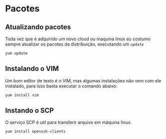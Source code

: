 # Pacotes


## Atualizando pacotes
Toda vez que é adquirido um novo cloud ou maquina linux eu costumo sempre atualizar os pacotes da distribuição, executando um `update`

```bash
yum update
```

## Instalando o VIM
Um bom editor de texto é o VIM, mas algumas instalações não vem com ele instalado, para isso basta executar o comando abaixo:

```bash
yum install vim
```

## Instando o SCP
O serviço SCP é util para transferir arquivo em máquina linux.

```bash
yum install openssh-clients
```

